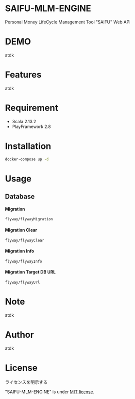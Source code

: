 # SAIFU-MLM-ENGINE

Personal Money LifeCycle Management Tool "SAIFU" Web API

# DEMO

atdk

# Features

atdk

# Requirement

* Scala 2.13.2
* PlayFramework 2.8

# Installation

```bash
docker-compose up -d
```

# Usage

## Database

#### Migration

```sbtshell
flyway/flywayMigration
```

#### Migration Clear

```sbtshell
flyway/flywayClear
```

#### Migration Info

```sbtshell
flyway/flywayInfo
```

#### Migration Target DB URL

```sbtshell
flyway/flywayUrl
```

# Note

atdk

# Author

atdk

# License
ライセンスを明示する

"SAIFU-MLM-ENGINE" is under [MIT license](https://en.wikipedia.org/wiki/MIT_License).

